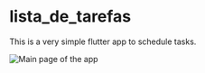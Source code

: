 # lista_de_tarefas
This is a very simple flutter app to schedule tasks.

![Main page of the app](https://imgur.com/Q526SxH)
